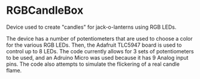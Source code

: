 # RGBCandleBox

Device used to create "candles" for jack-o-lanterns using RGB LEDs.

The device has a number of potentiometers that are used to choose a color for the various RGB LEDs.  Then, the Adafruit TLC5947 board is used to control up to 8 LEDs.  The code currently allows for 3 sets of potentiometers to be used, and an Adruino Micro was used because it has 9 Analog input pins.  The code also attempts to simulate the flickering of a real candle flame.
